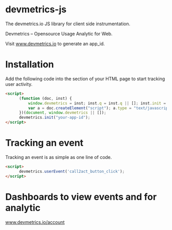# devmetrics-js

The devmetrics.io JS library for client side instrumentation.

Devmetrics – Opensource Usage Analytic for Web.

Visit www.devmetrics.io to generate an app_id.

# Installation

Add the following code into the <head> section of your HTML page to start tracking user activity.

```html
<script>
      (function (doc, inst) {
          window.devmetrics = inst; inst.q = inst.q || []; inst.init = function (token) { this.token = token; }; inst.userEvent = function (eventName) { inst.q.push(eventName); };
          var a = doc.createElement("script"); a.type = "text/javascript"; a.src = '/js/tmp_js.js?' + Math.floor(((new Date()).getTime() - 1442107445573) / 8640000); var e = doc.getElementsByTagName("script")[0]; e.parentNode.insertBefore(a, e);
      })(document, window.devmetrics || []);
      devmetrics.init("your-app-id");
</script>
```


# Tracking an event

Tracking an event is as simple as one line of code.

```html
<script>
      devmetrics.userEvent('call2act_button_click');
</script>
```

# Dashboards to view events and for analytic

www.devmetrics.io/account
